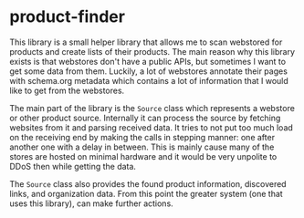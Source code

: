 # product-finder

This library is a small helper library that allows me to scan webstored for products
and create lists of their products. The main reason why this library exists is that
webstores don't have a public APIs, but sometimes I want to get some data from them.
Luckily, a lot of webstores annotate their pages with schema.org metadata which contains
a lot of information that I would like to get from the webstores.

The main part of the library is the `Source` class which represents a webstore or other
product source. Internally it can process the source by fetching websites from it and
parsing received data. It tries to not put too much load on the receiving end by making
the calls in stepping manner: one after another one with a delay in between. This is
mainly cause many of the stores are hosted on minimal hardware and it would be very
unpolite to DDoS then while getting the data.

The `Source` class also provides the found product information, discovered links,
and organization data. From this point the greater system (one that uses this library),
can make further actions.